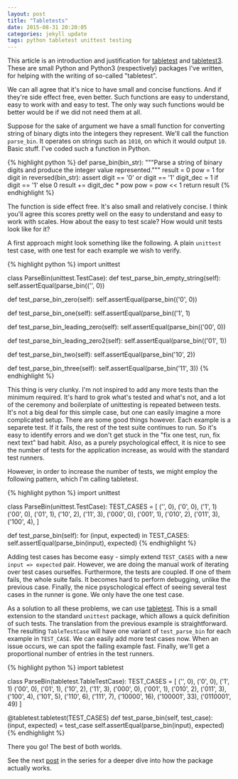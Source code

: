 ```yaml
---
layout: post
title: "Tabletests"
date: 2015-08-31 20:20:05
categories: jekyll update
tags: python tabletest unittest testing
---
```

This article is an introduction and justification for [tabletest][tabletest] and [tabletest3][tabletest3]. These are small Python and Python3 (respectively) packages I've written, for helping with the writing of so-called "tabletest".

We can all agree that it's nice to have small and concise functions. And if they're side effect free, even better. Such functions are easy to understand, easy to work with and easy to test. The only way such functions would be better would be if we did not need them at all.

Suppose for the sake of argument we have a small function for converting string of binary digts into the integers they represent. We'll call the function `parse_bin`. It operates on strings such as `1010`, on which it would output `10`. Basic stuff. I've coded such a function in Python.

{% highlight python %}
def parse_bin(bin_str):
  """Parse a string of binary digits and produce the integer value represented."""
  result = 0
  pow = 1
  for digit in reversed(bin_str):
    assert digit == '0' or digit == '1'
    digit_dec = 1 if digit == '1' else 0
    result += digit_dec * pow
    pow = pow << 1
  return result
{% endhighlight %}

The function is side effect free. It's also small and relatively concise. I think you'll agree this scores pretty well on the easy to understand and easy to work with scales. How about the easy to test scale? How would unit tests look like for it?

A first approach might look something like the following. A plain `unittest` test case, with one test for each example we wish to verify.

{% highlight python %}
import unittest

class ParseBin(unittest.TestCase):
  def test_parse_bin_empty_string(self):
    self.assertEqual(parse_bin(('', 0))

  def test_parse_bin_zero(self):
    self.assertEqual(parse_bin(('0', 0))

  def test_parse_bin_one(self):
    self.assertEqual(parse_bin(('1', 1)

  def test_parse_bin_leading_zero(self):
    self.assertEqual(parse_bin(('00', 0))

  def test_parse_bin_leading_zero2(self):
    self.assertEqual(parse_bin(('01', 1))

  def test_parse_bin_two(self):
    self.assertEqual(parse_bin('10', 2))

  def test_parse_bin_three(self):
    self.assertEqual(parse_bin('11', 3))
{% endhighlight %}

This thing is very clunky. I'm not inspired to add any more tests than the minimum required. It's hard to grok what's tested and what's not, and a lot of the ceremony and boilerplate of unittesting is repeated between tests. It's not a big deal for this simple case, but one can easily imagine a more complicated setup. There are some good things however. Each example is a separete test. If it fails, the rest of the test suite continues to run. So it's easy to identify errors and we don't get stuck in the "fix one test, run, fix next text" bad habit. Also, as a purely psychological effect, it is nice to see the number of tests for the application increase, as would with the standard test runners.

However, in order to increase the number of tests, we might employ the following pattern, which I'm calling tabletest.

{% highlight python %}
import unittest

class ParseBin(unittest.TestCase):
  TEST_CASES = [
    ('', 0),
    ('0', 0),
    ('1', 1)
    ('00', 0),
    ('01', 1),
    ('10', 2),
    ('11', 3),
    ('000', 0),
    ('001', 1),
    ('010', 2),
    ('011', 3),
    ('100', 4),
    ]

  def test_parse_bin(self):
    for (input, expected) in TEST_CASES:
      self.assertEqual(parse_bin(input), expected)
{% endhighlight %}

Adding test cases has become easy - simply extend `TEST_CASES` with a new `input => expected` pair. However, we are doing the manual work of iterating over test cases ourselfes. Furthermore, the tests are coupled. If one of them fails, the whole suite fails. It becomes hard to perform debugging, unlike the previous case. Finally, the nice psyschological effect of seeing several test cases in the runner is gone. We only have the one test case.

As a solution to all these problems, we can use [tabletest][tabletest]. This is a small extension to the standard `unittest` package, which allows a quick definition of such tests. The translation from the previous example is straightforward. The resulting `TableTestCase` will have one variant of `test_parse_bin` for each example in `TEST_CASE`. We can easily add more test cases now. When an issue occurs, we can spot the failing example fast. Finally, we'll get a proportional number of entries in the test runners.

{% highlight python %}
import tabletest

class ParseBin(tabletest.TableTestCase):
  TEST_CASES = [
    ('', 0),
    ('0', 0),
    ('1', 1)
    ('00', 0),
    ('01', 1),
    ('10', 2),
    ('11', 3),
    ('000', 0),
    ('001', 1),
    ('010', 2),
    ('011', 3),
    ('100', 4),
    ('101', 5),
    ('110', 6),
    ('111', 7),
    ('10000', 16),
    ('100001', 33),
    ('0110001', 49)
    ]

  @tabletest.tabletest(TEST_CASES)
  def test_parse_bin(self, test_case):
    (input, expected) = test_case
    self.assertEqual(parse_bin(input), expected)
{% endhighlight %}

There you go! The best of both worlds.

See the next [post][how-tabletest-works] in the series for a deeper dive into how the package actually works.

[tabletest]: https://github.com/horia141/tabletest
[tabletest3]: https://github.com/horia141/tabletest3
[how-tabletest-works]: /jekyll/update/2015/09/08/how-tabletest-works.html